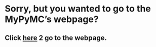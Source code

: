 # Sorry, but you wanted to go to the MyPyMC’s webpage?
## Click [here](https://ogwpd.github.io/MyPyMC) 2 go to the webpage.
